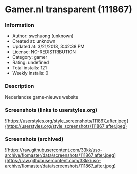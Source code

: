 # Gamer.nl transparent (111867)

### Information
- Author: swchuong (unknown)
- Created at: unknown
- Updated at: 3/21/2018, 3:42:38 PM
- License: NO-REDISTRIBUTION
- Category: gamer
- Rating: undefined
- Total installs: 121
- Weekly installs: 0


### Description
Nederlandse game-nieuws website


### Screenshots (links to userstyles.org)
![https://userstyles.org/style_screenshots/111867_after.jpeg](https://userstyles.org/style_screenshots/111867_after.jpeg)


### Screenshots (archived)
![https://raw.githubusercontent.com/33kk/uso-archive/flomaster/data/screenshots/111867_after.jpeg](https://raw.githubusercontent.com/33kk/uso-archive/flomaster/data/screenshots/111867_after.jpeg)
